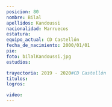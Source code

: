 ```yaml
---
posicion: 80
nombre: Bilal
apellidos: Kandoussi
nacionalidad: Marruecos
estatura: 
equipo_actual: CD Castellón
fecha_de_nacimiento: 2000/01/01
pie: 
foto: bilalKandoussi.jpg
estudios:

trayectoria: 2019 - 2020#CD Castellón
titulos:
logros:

video:
---
```

